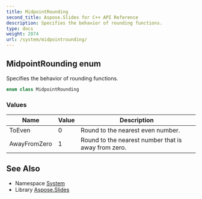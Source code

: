 ```yaml
---
title: MidpointRounding
second_title: Aspose.Slides for C++ API Reference
description: Specifies the behavior of rounding functions.
type: docs
weight: 2874
url: /system/midpointrounding/
---
```

## MidpointRounding enum


Specifies the behavior of rounding functions.

```cpp
enum class MidpointRounding
```

### Values

| Name | Value | Description |
| --- | --- | --- |
| ToEven | 0 | Round to the nearest even number. |
| AwayFromZero | 1 | Round to the nearest number that is away from zero. |

## See Also

* Namespace [System](../)
* Library [Aspose.Slides](../../)